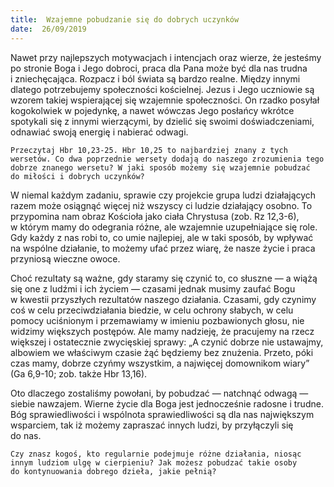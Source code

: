 ```yaml
---
title:  Wzajemne pobudzanie się do dobrych uczynków
date:  26/09/2019
---
```


Nawet przy najlepszych motywacjach i intencjach oraz wierze, że jesteśmy po stronie Boga i Jego dobroci, praca dla Pana może być dla nas trudna i zniechęcająca. Rozpacz i ból świata są bardzo realne. Między innymi dlatego potrzebujemy społeczności kościelnej. Jezus i Jego uczniowie są wzorem takiej wspierającej się wzajemnie społeczności. On rzadko posyłał kogokolwiek w pojedynkę, a nawet wówczas Jego posłańcy wkrótce spotykali się z innymi wierzącymi, by dzielić się swoimi doświadczeniami, odnawiać swoją energię i nabierać odwagi.

`Przeczytaj Hbr 10,23-25. Hbr 10,25 to najbardziej znany z tych wersetów. Co dwa poprzednie wersety dodają do naszego zrozumienia tego dobrze znanego wersetu? W jaki sposób możemy się wzajemnie pobudzać do miłości i dobrych uczynków?`

W niemal każdym zadaniu, sprawie czy projekcie grupa ludzi działających razem może osiągnąć więcej niż wszyscy ci ludzie działający osobno. To przypomina nam obraz Kościoła jako ciała Chrystusa (zob. Rz 12,3-6), w którym mamy do odegrania różne, ale wzajemnie uzupełniające się role. Gdy każdy z nas robi to, co umie najlepiej, ale w taki sposób, by wpływać na wspólne działanie, to możemy ufać przez wiarę, że nasze życie i praca przyniosą wieczne owoce.

Choć rezultaty są ważne, gdy staramy się czynić to, co słuszne — a wiążą się one z ludźmi i ich życiem — czasami jednak musimy zaufać Bogu w kwestii przyszłych rezultatów naszego działania. Czasami, gdy czynimy coś w celu przeciwdziałania biedzie, w celu ochrony słabych, w celu pomocy uciśnionym i przemawiamy w imieniu pozbawionych głosu, nie widzimy większych postępów. Ale mamy nadzieję, że pracujemy na rzecz większej i ostatecznie zwycięskiej sprawy: „A czynić dobrze nie ustawajmy, albowiem we właściwym czasie żąć będziemy bez znużenia. Przeto, póki czas mamy, dobrze czyńmy wszystkim, a najwięcej domownikom wiary” (Ga 6,9-10; zob. także Hbr 13,16).

Oto dlaczego zostaliśmy powołani, by pobudzać — natchnąć odwagą — siebie nawzajem. Wierne życie dla Boga jest jednocześnie radosne i trudne. Bóg sprawiedliwości i wspólnota sprawiedliwości są dla nas największym wsparciem, tak iż możemy zapraszać innych ludzi, by przyłączyli się do nas.

`Czy znasz kogoś, kto regularnie podejmuje różne działania, niosąc innym ludziom ulgę w cierpieniu? Jak możesz pobudzać takie osoby do kontynuowania dobrego dzieła, jakie pełnią?`